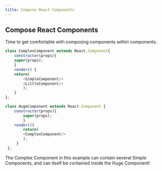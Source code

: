 ```yaml
---
title: Compose React Components
---
```

## Compose React Components

Time to get comfortable with composing components within components. 

```javascript
class ComplexComponent extends React.Component{
    constructor(props){
    super(props);
    }
    render() {
    return(
        <SimpleComponent/>
        <LittleComponent/>
        );
    }
};

class HugeComponent extends React.Component {
    constructor(props){
        super(props);
        }
    render(){
        return(
        <ComplexComponent/>
        );
     }   
 };
```
The Complex Component in this example can contain several Simple Components, and can itself be contained inside the Huge Component! 
